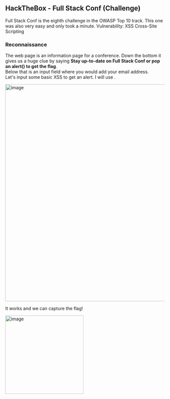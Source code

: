 ## HackTheBox - Full Stack Conf (Challenge)
Full Stack Conf is the eighth challenge in the OWASP Top 10 track. This one was also very easy and only took a minute.
Vulnerability: XSS Cross-Site Scripting

### Reconnaissance
The web page is an information page for a conference. Down the bottom it gives us a huge clue by saying **Stay up-to-date on Full Stack Conf or pop an alert() to get the flag**.  
Below that is an input field where you would add your email address.  
Let's input some basic XSS to get an alert. I will use <script>alert("xwar")</script>.  

<img width="684" alt="image" src="https://user-images.githubusercontent.com/114961392/203213162-279c829f-05c4-4562-ab8d-169ee3fdbed3.png">

It works and we can capture the flag!  

<img width="247" alt="image" src="https://user-images.githubusercontent.com/114961392/203213290-1c246442-8e7f-4bf8-a81a-c59e8c65644c.png">
